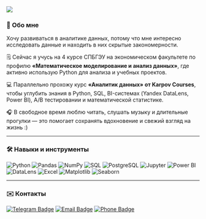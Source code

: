 <img src="https://capsule-render.vercel.app/api?type=waving&color=0:8e2de2,100:4a00e0&height=200&section=header&text=Привет,%20я%20Полина!&fontSize=35&fontAlign=center&fontColor=ffffff" />

### 🪷 Обо мне

Хочу развиваться в аналитике данных, потому что мне интересно исследовать данные и находить в них скрытые закономерности.

🗒️ Сейчас я учусь на 4 курсе СПБГЭУ на экономическом факультете по профилю **«Математическое моделирование и анализ данных»**, где активно использую Python для анализа и учебных проектов.

💻 Параллельно прохожу курс **«Аналитик данных» от Karpov Courses**, чтобы углубить знания в Python, SQL, BI-системах (Yandex DataLens, Power BI), A/B тестировании и математической статистике.

🎧 В свободное время люблю читать, слушать музыку и длительные прогулки — это помогает сохранять вдохновение и свежий взгляд на жизнь :) 

---

### 🛠️ Навыки и инструменты

![Python](https://img.shields.io/badge/-Python-3776AB?style=flat&logo=python&logoColor=white)
![Pandas](https://img.shields.io/badge/-Pandas-150458?style=flat&logo=pandas)
![NumPy](https://img.shields.io/badge/-NumPy-013243?style=flat&logo=numpy&logoColor=white)
![SQL](https://img.shields.io/badge/-SQL-4479A1?style=flat&logo=mysql&logoColor=white)
![PostgreSQL](https://img.shields.io/badge/-PostgreSQL-336791?style=flat&logo=postgresql&logoColor=white)
![Jupyter](https://img.shields.io/badge/-Jupyter-F37626?style=flat&logo=jupyter&logoColor=white)
![Power BI](https://img.shields.io/badge/-Power%20BI-F2C811?style=flat&logo=powerbi&logoColor=black)
![DataLens](https://img.shields.io/badge/-DataLens-000000?style=flat&logo=yandex&logoColor=white)
![Excel](https://img.shields.io/badge/-Excel-217346?style=flat&logo=microsoft-excel&logoColor=white)
![Matplotlib](https://img.shields.io/badge/-Matplotlib-11557C?style=flat&logo=matplotlib)
![Seaborn](https://img.shields.io/badge/-Seaborn-0C2233?style=flat)

---

### ✉️ Контакты

[![Telegram Badge](https://img.shields.io/badge/-@avvpolina-2CA5E0?style=flat&logo=Telegram&logoColor=white)](https://t.me/avvpolina)
[![Email Badge](https://img.shields.io/badge/-averyanovapolina@outlook.com-D14836?style=flat&logo=Microsoft-Outlook&logoColor=white)](mailto:averyanovapolina@outlook.com)
[![Phone Badge](https://img.shields.io/badge/-+7%20965%20044%208435-25D366?style=flat&logo=whatsapp&logoColor=white)](tel:+79650448435)
